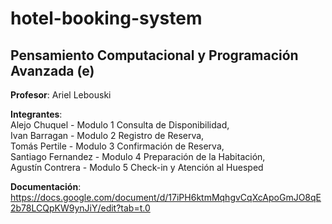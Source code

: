 # hotel-booking-system

## Pensamiento Computacional y Programación Avanzada (e)

**Profesor**: Ariel Lebouski

**Integrantes**: 
    <br> Alejo Chuquel - Modulo 1 Consulta de Disponibilidad,
    <br> Ivan Barragan - Modulo 2 Registro de Reserva,
    <br> Tomás Pertile - Modulo 3 Confirmación de Reserva,
    <br> Santiago Fernandez - Modulo 4 Preparación de la Habitación,
    <br> Agustín Contrera - Modulo 5 Check-in y Atención al Huesped

**Documentación**: https://docs.google.com/document/d/17iPH6ktmMqhgvCqXcApoGmJO8qE2b78LCQpKW9ynJiY/edit?tab=t.0
